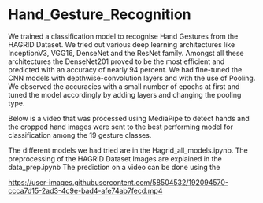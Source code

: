 # Hand_Gesture_Recognition

We trained a classification model to recognise Hand Gestures from the HAGRID Dataset. We tried out various deep learning architectures like InceptionV3, VGG16, DenseNet and the ResNet family. Amongst all these architectures the DenseNet201 proved to be the most efficient and predicted with an accuracy of nearly 94 percent. 
We had fine-tuned the CNN models with depthwise-convolution layers and with the use of Pooling. We observed the accuracies with a small number of epochs at first and tuned the model accordingly by adding layers and changing the pooling type.

Below is a video that was processed using MediaPipe to detect hands and the cropped hand images were sent to the best performing model for classification among the 19 gesture classes.

The different models we had tried are in the Hagrid_all_models.ipynb.
The preprocessing of the HAGRID Dataset Images are explained in the data_prep.ipynb
The prediction on a video can be done using the 


https://user-images.githubusercontent.com/58504532/192094570-ccca7d15-2ad3-4c9e-bad4-afe74ab7fecd.mp4

